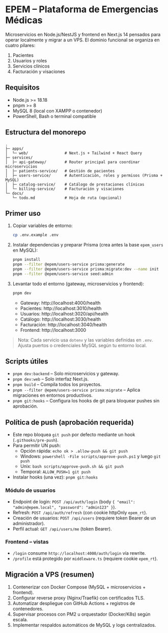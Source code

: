 # EPEM – Plataforma de Emergencias Médicas

Microservicios en Node.js/NestJS y frontend en Next.js 14 pensados para operar localmente y migrar a un VPS. El dominio funcional se organiza en cuatro pilares:

1. Pacientes
2. Usuarios y roles
3. Servicios clínicos
4. Facturación y visaciones

## Requisitos
- Node.js >= 18.18
- pnpm >= 8
- MySQL 8 (local con XAMPP o contenedor)
- PowerShell, Bash o terminal compatible

## Estructura del monorepo
```
.
├─ apps/
│  └─ web/                # Next.js + Tailwind + React Query
├─ services/
│  ├─ api-gateway/        # Router principal para coordinar microservicios
│  ├─ patients-service/   # Gestión de pacientes
│  ├─ users-service/      # Autenticación, roles y permisos (Prisma + MySQL)
│  ├─ catalog-service/    # Catálogo de prestaciones clínicas
│  └─ billing-service/    # Facturación y visaciones
└─ docs/
   └─ todo.md             # Hoja de ruta (opcional)
```

## Primer uso
1. Copiar variables de entorno:
   ```bash
   cp .env.example .env
   ```
2. Instalar dependencias y preparar Prisma (crea antes la base `epem_users` en MySQL):
   ```bash
   pnpm install
   pnpm --filter @epem/users-service prisma:generate
   pnpm --filter @epem/users-service prisma:migrate:dev --name init
   pnpm --filter @epem/users-service seed:admin
   ```
3. Levantar todo el entorno (gateway, microservicios y frontend):
   ```bash
   pnpm dev
   ```
   - Gateway: http://localhost:4000/health  
   - Pacientes: http://localhost:3010/health  
   - Usuarios: http://localhost:3020/api/health  
   - Catálogo: http://localhost:3030/health  
   - Facturación: http://localhost:3040/health  
   - Frontend: http://localhost:3000

> Nota: Cada servicio usa `dotenv` y las variables definidas en `.env`. Ajusta puertos o credenciales MySQL según tu entorno local.

## Scripts útiles
- `pnpm dev:backend` – Solo microservicios y gateway.
- `pnpm dev:web` – Solo interfaz Next.js.
- `pnpm build` – Compila todos los proyectos.
- `pnpm --filter @epem/users-service prisma:migrate` – Aplica migraciones en entornos productivos.
- `pnpm git:hooks` – Configura los hooks de git para bloquear pushes sin aprobación.

## Política de push (aprobación requerida)
- Este repo bloquea `git push` por defecto mediante un hook (`.githooks/pre-push`).
- Para permitir UN push:
  - Opción rápida: `echo ok > .allow-push && git push`
  - Windows: `powershell -File scripts/approve-push.ps1` y luego `git push`
  - Unix: `bash scripts/approve-push.sh && git push`
  - Temporal: `ALLOW_PUSH=1 git push`
- Instalar hooks (una vez): `pnpm git:hooks`

### Módulo de usuarios
- Endpoint de login: `POST /api/auth/login` (body `{ "email": "admin@epem.local", "password": "admin123" }`).
- Refresh: `POST /api/auth/refresh` (con cookie httpOnly `epem_rt`).
- Creación de usuarios: `POST /api/users` (requiere token Bearer de un administrador).
- Perfil actual: `GET /api/users/me` (token Bearer).

### Frontend – vistas
- `/login` consume `http://localhost:4000/auth/login` vía rewrite.
- `/profile` está protegido por `middleware.ts` (requiere cookie `epem_rt`).

## Migración a VPS (resumen)
1. Contenerizar con Docker Compose (MySQL + microservicios + frontend).  
2. Configurar reverse proxy (Nginx/Traefik) con certificados TLS.  
3. Automatizar despliegue con GitHub Actions + registros de contenedores.  
4. Supervisar procesos con PM2 u orquestador (Docker/K8s) según escala.  
5. Implementar respaldos automáticos de MySQL y logs centralizados.
